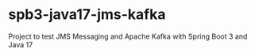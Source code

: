 # spb3-java17-jms-kafka
Project to test JMS Messaging and Apache Kafka with Spring Boot 3 and Java 17
